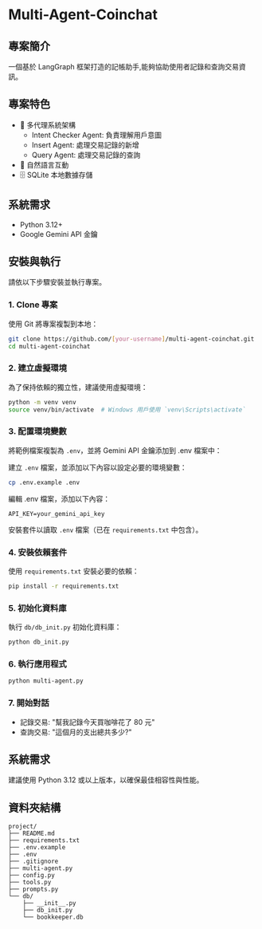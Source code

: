 # Multi-Agent-Coinchat


## 專案簡介

一個基於 LangGraph 框架打造的記帳助手,能夠協助使用者記錄和查詢交易資訊。

## 專案特色

- 🤖 多代理系統架構
  - Intent Checker Agent: 負責理解用戶意圖
  - Insert Agent: 處理交易記錄的新增
  - Query Agent: 處理交易記錄的查詢
- 📝 自然語言互動
- 🗄️ SQLite 本地數據存儲

## 系統需求

- Python 3.12+
- Google Gemini API 金鑰

## 安裝與執行

請依以下步驟安裝並執行專案。

### 1. Clone 專案

使用 Git 將專案複製到本地：

```bash
git clone https://github.com/[your-username]/multi-agent-coinchat.git
cd multi-agent-coinchat
```

### 2. 建立虛擬環境

為了保持依賴的獨立性，建議使用虛擬環境：

```bash
python -m venv venv
source venv/bin/activate  # Windows 用戶使用 `venv\Scripts\activate`
```

### 3. 配置環境變數

將範例檔案複製為 `.env`，並將 Gemini API 金鑰添加到 .env 檔案中：

建立 `.env` 檔案，並添加以下內容以設定必要的環境變數：

```bash
cp .env.example .env
```

編輯 .env 檔案，添加以下內容：

```
API_KEY=your_gemini_api_key
```

安裝套件以讀取 `.env` 檔案（已在 `requirements.txt` 中包含）。

### 4. 安裝依賴套件

使用 `requirements.txt` 安裝必要的依賴：

```bash
pip install -r requirements.txt
```

### 5. 初始化資料庫

執行 `db/db_init.py` 初始化資料庫：

```bash
python db_init.py
```

### 6. 執行應用程式

```bash
python multi-agent.py
```

### 7. 開始對話

- 記錄交易: "幫我記錄今天買咖啡花了 80 元"
- 查詢交易: "這個月的支出總共多少?"


## 系統需求

建議使用 Python 3.12 或以上版本，以確保最佳相容性與性能。


## 資料夾結構

```
project/
├── README.md
├── requirements.txt
├── .env.example
├── .env
├── .gitignore
├── multi-agent.py
├── config.py
├── tools.py
├── prompts.py
└── db/
    ├── __init__.py
    ├── db_init.py
    └── bookkeeper.db
```

